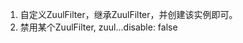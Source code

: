 1. 自定义ZuulFilter，继承ZuulFilter，并创建该实例即可。
2. 禁用某个ZuulFilter, zuul.<SimpleClassName>.<FilterType>.disable: false